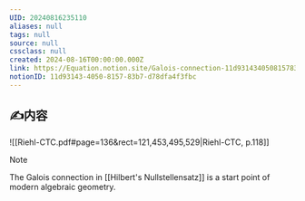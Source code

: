 ```yaml
---
UID: 20240816235110
aliases: null
tags: null
source: null
cssclass: null
created: 2024-08-16T00:00:00.000Z
link: https://Equation.notion.site/Galois-connection-11d931434050815783b7d78dfa4f3fbc
notionID: 11d93143-4050-8157-83b7-d78dfa4f3fbc
---
```


## ✍内容
![[Riehl-CTC.pdf#page=136&rect=121,453,495,529|Riehl-CTC, p.118]]
> [!NOTE]
> The Galois connection in [[Hilbert's Nullstellensatz]] is a start point of modern algebraic geometry.



